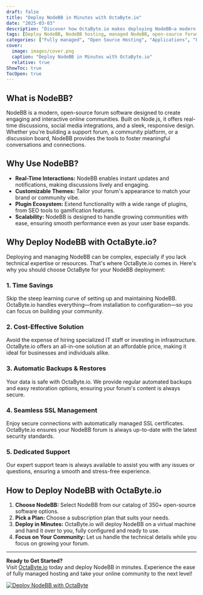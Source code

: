 ```yaml
---
draft: false
title: "Deploy NodeBB in Minutes with OctaByte.io"
date: "2025-03-03"
description: "Discover how OctaByte.io makes deploying NodeBB—a modern, open-source forum software—effortless and hassle-free. Save time, reduce costs, and enjoy fully managed services with automatic backups, SSL management, and expert support."
tags: [Deploy NodeBB, NodeBB hosting, managed NodeBB, open-source forum software, OctaByte, NodeBB deployment, managed hosting services, NodeBB setup, NodeBB benefits, NodeBB SSL management]
categories: ["Fully managed", "Open Source Hosting", "Applications", "Forum Community", "NodeBB"]
cover:
  image: images/cover.png
  caption: "Deploy NodeBB in Minutes with OctaByte.io"
  relative: true
ShowToc: true
TocOpen: true
---
```



## What is NodeBB?

NodeBB is a modern, open-source forum software designed to create engaging and interactive online communities. Built on Node.js, it offers real-time discussions, social media integrations, and a sleek, responsive design. Whether you're building a support forum, a community platform, or a discussion board, NodeBB provides the tools to foster meaningful conversations and connections.

## Why Use NodeBB?

- **Real-Time Interactions:** NodeBB enables instant updates and notifications, making discussions lively and engaging.
- **Customizable Themes:** Tailor your forum's appearance to match your brand or community vibe.
- **Plugin Ecosystem:** Extend functionality with a wide range of plugins, from SEO tools to gamification features.
- **Scalability:** NodeBB is designed to handle growing communities with ease, ensuring smooth performance even as your user base expands.

## Why Deploy NodeBB with OctaByte.io?

Deploying and managing NodeBB can be complex, especially if you lack technical expertise or resources. That's where OctaByte.io comes in. Here's why you should choose OctaByte for your NodeBB deployment:

### 1. **Time Savings**
Skip the steep learning curve of setting up and maintaining NodeBB. OctaByte.io handles everything—from installation to configuration—so you can focus on building your community.

### 2. **Cost-Effective Solution**
Avoid the expense of hiring specialized IT staff or investing in infrastructure. OctaByte.io offers an all-in-one solution at an affordable price, making it ideal for businesses and individuals alike.

### 3. **Automatic Backups & Restores**
Your data is safe with OctaByte.io. We provide regular automated backups and easy restoration options, ensuring your forum's content is always secure.

### 4. **Seamless SSL Management**
Enjoy secure connections with automatically managed SSL certificates. OctaByte.io ensures your NodeBB forum is always up-to-date with the latest security standards.

### 5. **Dedicated Support**
Our expert support team is always available to assist you with any issues or questions, ensuring a smooth and stress-free experience.

## How to Deploy NodeBB with OctaByte.io

1. **Choose NodeBB:** Select NodeBB from our catalog of 350+ open-source software options.
2. **Pick a Plan:** Choose a subscription plan that suits your needs.
3. **Deploy in Minutes:** OctaByte.io will deploy NodeBB on a virtual machine and hand it over to you, fully configured and ready to use.
4. **Focus on Your Community:** Let us handle the technical details while you focus on growing your forum.

---

**Ready to Get Started?**  
Visit [OctaByte.io](https://octabyte.io) today and deploy NodeBB in minutes. Experience the ease of fully managed hosting and take your online community to the next level!

[![Deploy NodeBB with OctaByte](/images/deploy-on-octabyte.png)](https://octabyte.io/fully-managed-open-source-services/applications/forum-community/nodebb)